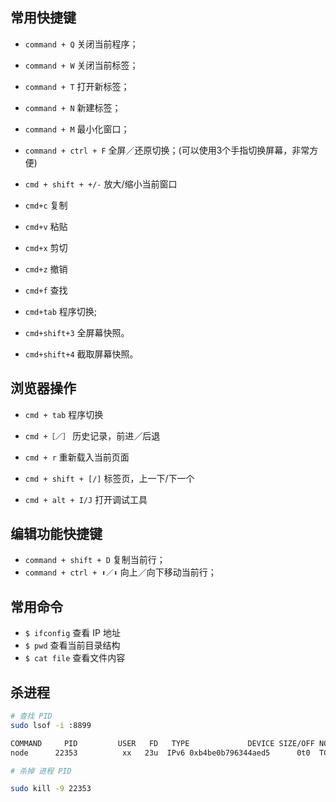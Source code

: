 ## 常用快捷键
- `command + Q` 关闭当前程序；
- `command + W` 关闭当前标签；
- `command + T` 打开新标签；
- `command + N` 新建标签；
- `command + M` 最小化窗口；
- `command + ctrl + F` 全屏／还原切换；(可以使用3个手指切换屏幕，非常方便)

- `cmd + shift + +/-` 放大/缩小当前窗口

- `cmd+c` 复制
- `cmd+v` 粘贴
- `cmd+x` 剪切
- `cmd+z` 撤销
- `cmd+f` 查找
- `cmd+tab` 程序切换;



- `cmd+shift+3` 全屏幕快照。
- `cmd+shift+4` 截取屏幕快照。

## 浏览器操作
- `cmd + tab` 程序切换
- `cmd +［／］` 历史记录，前进／后退

- `cmd + r` 重新载入当前页面

- `cmd + shift + [/]` 标签页，上一下/下一个

- `cmd + alt + I/J` 打开调试工具

##  编辑功能快捷键
- `command + shift + D` 复制当前行；
- `command + ctrl + ⬆️／⬇️` 向上／向下移动当前行；

## 常用命令
- `$ ifconfig` 查看 IP 地址
- `$ pwd` 查看当前目录结构
- `$ cat file` 查看文件内容

## 杀进程

```sh
# 查找 PID
sudo lsof -i :8899

COMMAND     PID         USER   FD   TYPE             DEVICE SIZE/OFF NODE NAME
node      22353          xx   23u  IPv6 0xb4be0b796344aed5      0t0  TCP *:8899 (LISTEN)

# 杀掉 进程 PID

sudo kill -9 22353
```
